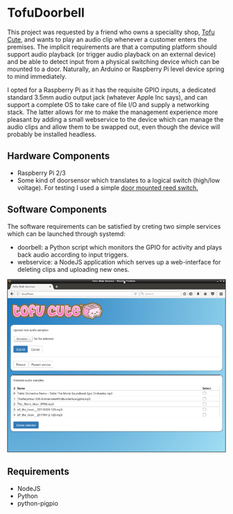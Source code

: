 # TofuDoorbell

This project was requested by a friend who owns a speciality shop, [Tofu Cute](https://www.tofucute.com/), and wants to play an audio clip whenever a customer enters the premises. The implicit requirements are that a computing platform should support audio playback (or trigger audio playback on an external device) and be able to detect input from a physical switching device which can be mounted to a door. Naturally, an Arduino or Raspberry Pi level device spring to mind immediately. 

I opted for a Raspberry Pi as it has the requisite GPIO inputs, a dedicated standard 3.5mm audio output jack (whatever Apple Inc says), and can support a complete OS to take care of file I/O and supply a networking stack. The latter allows for me to make the management experience more pleasant by adding a small webservice to the device which can manage the audio clips and allow them to be swapped out, even though the device will probably be installed headless.

## Hardware Components

* Raspberry Pi 2/3
* Some kind of doorsensor which translates to a logical switch (high/low voltage). For testing I used a simple [door mounted reed switch.](https://www.amazon.com/gp/product/B00HR8CT8E)

## Software Components

The software requirements can be satisfied by creting two simple services which can be launched through systemd:

* doorbell: a Python script which monitors the GPIO for activity and plays back audio according to input triggers. 
* webservice: a NodeJS application which serves up a web-interface for deleting clips and uploading new ones. 

![Tofu Webservice screenshot](./webservice/images/Tofu-webservice-screenshot-small.png?raw=true "Tofu Webservice screenshot")


## Requirements

* NodeJS 
* Python
* python-pigpio
